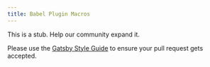 ```yaml
---
title: Babel Plugin Macros
---
```


This is a stub. Help our community expand it.

Please use the [Gatsby Style Guide](/docs/gatsby-style-guide/) to ensure your
pull request gets accepted.
